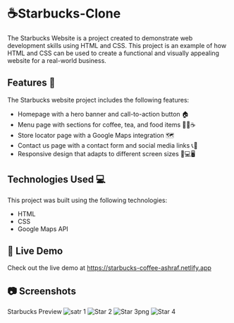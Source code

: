 # ☕Starbucks-Clone
The Starbucks Website is a project created to demonstrate web development skills using HTML and CSS.
This project is an example of how HTML and CSS can be used to create a functional and visually appealing website for a real-world business.

## Features 🚀
The Starbucks website project includes the following features:

- Homepage with a hero banner and call-to-action button 🏠
- Menu page with sections for coffee, tea, and food items 🍩🍵☕️
- Store locator page with a Google Maps integration 🗺️
- Contact us page with a contact form and social media links 📞📱
- Responsive design that adapts to different screen sizes 📱💻🖥️

## Technologies Used 💻


This project was built using the following technologies:

- HTML
- CSS
- Google Maps API


## 🔗 Live Demo
Check out the live demo at https://starbucks-coffee-ashraf.netlify.app

## 📷 Screenshots
Starbucks Preview
![satr 1](https://user-images.githubusercontent.com/127433098/235757448-f32cac94-26bb-4a31-9fc5-76c515e686fa.png)
![Star 2](https://user-images.githubusercontent.com/127433098/235757526-f559340a-0c6d-40a9-b32f-ac1e639d4a22.png)
![Star 3png](https://user-images.githubusercontent.com/127433098/235757552-045679ed-d902-4bb1-a7da-646a28485a06.png)
![Star 4](https://user-images.githubusercontent.com/127433098/235757588-f3bc065e-bd00-4f49-858d-51df1b954c44.png)



